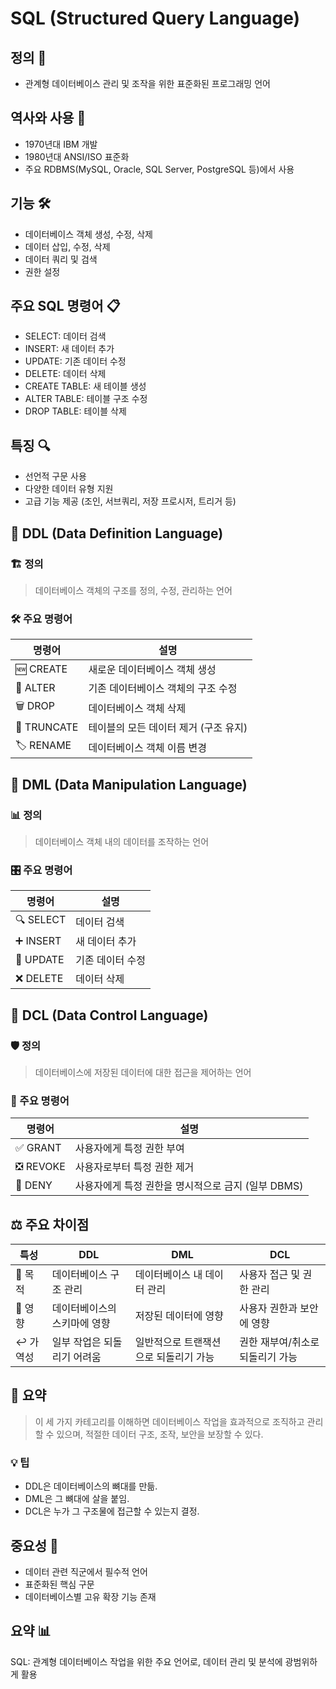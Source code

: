# SQL (Structured Query Language)
## 정의 📝

- 관계형 데이터베이스 관리 및 조작을 위한 표준화된 프로그래밍 언어

## 역사와 사용 📜

- 1970년대 IBM 개발
- 1980년대 ANSI/ISO 표준화
- 주요 RDBMS(MySQL, Oracle, SQL Server, PostgreSQL 등)에서 사용

## 기능 🛠️

- 데이터베이스 객체 생성, 수정, 삭제
- 데이터 삽입, 수정, 삭제
- 데이터 쿼리 및 검색
- 권한 설정

## 주요 SQL 명령어 📋

- SELECT: 데이터 검색
- INSERT: 새 데이터 추가
- UPDATE: 기존 데이터 수정
- DELETE: 데이터 삭제
- CREATE TABLE: 새 테이블 생성
- ALTER TABLE: 테이블 구조 수정
- DROP TABLE: 테이블 삭제

## 특징 🔍

- 선언적 구문 사용
- 다양한 데이터 유형 지원
- 고급 기능 제공 (조인, 서브쿼리, 저장 프로시저, 트리거 등)

## 📐 DDL (Data Definition Language)

### 🏗️ 정의

> 데이터베이스 객체의 구조를 정의, 수정, 관리하는 언어
>

### 🛠️ 주요 명령어

| 명령어 | 설명 |
| --- | --- |
| 🆕 CREATE | 새로운 데이터베이스 객체 생성 |
| 🔧 ALTER | 기존 데이터베이스 객체의 구조 수정 |
| 🗑️ DROP | 데이터베이스 객체 삭제 |
| 🧹 TRUNCATE | 테이블의 모든 데이터 제거 (구조 유지) |
| 🏷️ RENAME | 데이터베이스 객체 이름 변경 |

## 🔄 DML (Data Manipulation Language)

### 📊 정의

> 데이터베이스 객체 내의 데이터를 조작하는 언어
>

### 🎛️ 주요 명령어

| 명령어 | 설명 |
| --- | --- |
| 🔍 SELECT | 데이터 검색 |
| ➕ INSERT | 새 데이터 추가 |
| 🔄 UPDATE | 기존 데이터 수정 |
| ❌ DELETE | 데이터 삭제 |

## 🔐 DCL (Data Control Language)

### 🛡️ 정의

> 데이터베이스에 저장된 데이터에 대한 접근을 제어하는 언어
>

### 🔑 주요 명령어

| 명령어 | 설명 |
| --- | --- |
| ✅ GRANT | 사용자에게 특정 권한 부여 |
| ❎ REVOKE | 사용자로부터 특정 권한 제거 |
| 🚫 DENY | 사용자에게 특정 권한을 명시적으로 금지 (일부 DBMS) |

## ⚖️ 주요 차이점

| 특성 | DDL | DML | DCL |
| --- | --- | --- | --- |
| 🎯 목적 | 데이터베이스 구조 관리 | 데이터베이스 내 데이터 관리 | 사용자 접근 및 권한 관리 |
| 🌊 영향 | 데이터베이스의 스키마에 영향 | 저장된 데이터에 영향 | 사용자 권한과 보안에 영향 |
| ↩️ 가역성 | 일부 작업은 되돌리기 어려움 | 일반적으로 트랜잭션으로 되돌리기 가능 | 권한 재부여/취소로 되돌리기 가능 |

## 📝 요약

> 이 세 가지 카테고리를 이해하면 데이터베이스 작업을 효과적으로 조직하고 관리할 수 있으며, 적절한 데이터 구조, 조작, 보안을 보장할 수 있다.
>

### 💡 팁

- DDL은 데이터베이스의 뼈대를 만듦.
- DML은 그 뼈대에 살을 붙임.
- DCL은 누가 그 구조물에 접근할 수 있는지 결정.

## 중요성 💼

- 데이터 관련 직군에서 필수적 언어
- 표준화된 핵심 구문
- 데이터베이스별 고유 확장 기능 존재

## 요약 📊

SQL: 관계형 데이터베이스 작업을 위한 주요 언어로, 데이터 관리 및 분석에 광범위하게 활용